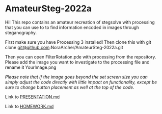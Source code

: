 # AmateurSteg-2022a
Hi! This repo contains an amateur recreation of stegsolve with processing that you can use to
to find information encoded in images through steganography.

First make sure you have Processing 3 installed!
Then clone this with git clone git@github.com:NoraArcher/AmateurSteg-2022a.git

Then you can open FilterRotation.pde with processing from the repository.
Please add the image you want to investigate to the processing file and rename it YourImage.png

*Please note that if the image goes beyond the set screen size you can simply adjust the code directly with little impact on functionality, except be sure to change button placement as well at the top of the code.*

Link to [PRESENTATION.md](https://github.com/NoraArcher/AmateurSteg-2022a/blob/c424e0e795687ddd2c9d36eaba14323c02063ef3/PRESENTATION.md)

Link to [HOMEWORK.md](https://github.com/NoraArcher/AmateurSteg-2022a/blob/c424e0e795687ddd2c9d36eaba14323c02063ef3/HOMEWORK.md)
